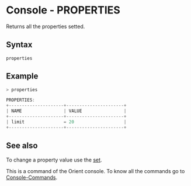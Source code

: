# Console - PROPERTIES

Returns all the properties setted.

## Syntax

```
properties
```

## Example

```java
> properties

PROPERTIES:
+---------------------+----------------------+
| NAME                | VALUE                |
+---------------------+----------------------+
| limit               = 20                   |
+---------------------+----------------------+
```

## See also

To change a property value use the [set](Console-Command-Set.md).

This is a command of the Orient console. To know all the commands go to [Console-Commands](Console-Commands.md).
